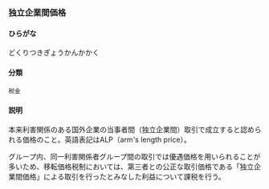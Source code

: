 <div style="display:none;">

## [あ行](securities-terms?id=あ行)
## [か行](securities-terms?id=か行)
## [さ行](securities-terms?id=さ行)
## [た行](securities-terms?id=た行)

</div>

### 独立企業間価格

#### ひらがな

どくりつきぎょうかんかかく

#### 分類

`税金`

#### 説明

本来利害関係のある国外企業の当事者間（独立企業間）取引で成立すると認められる価格のこと。英語表記はALP（arm's length price）。
 
グループ内、同一利害関係者グループ間の取引では優遇価格を用いられることが多いため、移転価格税制においては、第三者との公正な取引価格である「独立企業間価格」による取引を行ったとみなした利益について課税を行う。

<div style="display:none;">

## [な行](securities-terms?id=な行)
## [は行](securities-terms?id=は行)
## [ま行](securities-terms?id=ま行)
## [や行](securities-terms?id=や行)
## [ら行](securities-terms?id=ら行)
## [わ行](securities-terms?id=わ行)
## [英数字・記号](securities-terms?id=英数字・記号)

</div>

